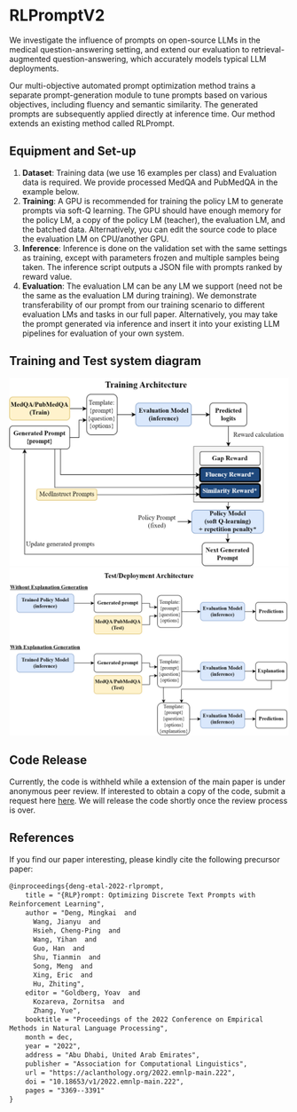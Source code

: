 # RLPromptV2
We investigate the influence of prompts on open-source LLMs in the medical question-answering setting, and extend our evaluation to retrieval-augmented question-answering, which  accurately models typical LLM deployments.

Our multi-objective automated prompt optimization method trains a separate prompt-generation module to tune prompts based on various objectives, including fluency and semantic similarity. The generated prompts are subsequently applied directly at inference time. Our method extends an existing method called RLPrompt.

## Equipment and Set-up
1. **Dataset**: Training data (we use 16 examples per class) and Evaluation data is required. We provide processed MedQA and PubMedQA in the example below.
1. **Training**: A GPU is recommended for training the policy LM to generate prompts via soft-Q learning. The GPU should have enough memory for the policy LM, a copy of the policy LM (teacher), the evaluation LM, and the batched data. Alternatively, you can edit the source code to place the evaluation LM on CPU/another GPU.
1. **Inference**: Inference is done on the validation set with the same settings as training, except with parameters frozen and multiple samples being taken. The inference script outputs a JSON file with prompts ranked by reward value.
1. **Evaluation**: The evaluation LM can be any LM we support (need not be the same as the evaluation LM during training). We demonstrate transferability of our prompt from our training scenario to different evaluation LMs and tasks in our full paper. Alternatively, you may take the prompt generated via inference and insert it into your existing LLM pipelines for evaluation of your own system.

## Training and Test system diagram
![Training architecture diagram](Training.png "Training architecture")
![Test architecture diagram](Test.png "Test architecture")


## Code Release
Currently, the code is withheld while a extension of the main paper is under anonymous peer review. If interested to obtain a copy of the code, submit a request here [here](). We will release the code shortly once the review process is over.


## References
If you find our paper interesting, please kindly cite the following precursor paper:
```
@inproceedings{deng-etal-2022-rlprompt,
    title = "{RLP}rompt: Optimizing Discrete Text Prompts with Reinforcement Learning",
    author = "Deng, Mingkai  and
      Wang, Jianyu  and
      Hsieh, Cheng-Ping  and
      Wang, Yihan  and
      Guo, Han  and
      Shu, Tianmin  and
      Song, Meng  and
      Xing, Eric  and
      Hu, Zhiting",
    editor = "Goldberg, Yoav  and
      Kozareva, Zornitsa  and
      Zhang, Yue",
    booktitle = "Proceedings of the 2022 Conference on Empirical Methods in Natural Language Processing",
    month = dec,
    year = "2022",
    address = "Abu Dhabi, United Arab Emirates",
    publisher = "Association for Computational Linguistics",
    url = "https://aclanthology.org/2022.emnlp-main.222",
    doi = "10.18653/v1/2022.emnlp-main.222",
    pages = "3369--3391"
}
```
